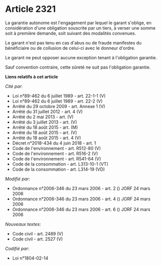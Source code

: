 # Article 2321

La garantie autonome est l'engagement par lequel le garant s'oblige, en considération d'une obligation souscrite par un
tiers, à verser une somme soit à première demande, soit suivant des modalités convenues.

Le garant n'est pas tenu en cas d'abus ou de fraude manifestes du bénéficiaire ou de collusion de celui-ci avec le donneur
d'ordre.

Le garant ne peut opposer aucune exception tenant à l'obligation garantie.

Sauf convention contraire, cette sûreté ne suit pas l'obligation garantie.

**Liens relatifs à cet article**

_Cité par_:

  - Loi n°89-462 du 6 juillet 1989 - art. 22-1-1 (V)
  - Loi n°89-462 du 6 juillet 1989 - art. 22-2 (V)
  - Arrêté du 29 octobre 2009 - art. Annexe 1 (V)
  - Arrêté du 31 juillet 2012 - art. 4 (V)
  - Arrêté du 2 mai 2013 - art. (V)
  - Arrêté du 3 juillet 2013 - art. (V)
  - Arrêté du 18 août 2015 - art. (M)
  - Arrêté du 18 août 2015 - art. (V)
  - Arrêté du 18 août 2015 - art. 4 (V)
  - Décret n°2018-434 du 4 juin 2018 - art. 1
  - Code de l'environnement - art. R512-80 (V)
  - Code de l'environnement - art. R516-2 (V)
  - Code de l'environnement - art. R541-64 (V)
  - Code de la consommation - art. L313-10-1 (VT)
  - Code de la consommation - art. L314-19 (VD)

_Modifié par_:

  - Ordonnance n°2006-346 du 23 mars 2006 - art. 2 () JORF 24 mars 2006
  - Ordonnance n°2006-346 du 23 mars 2006 - art. 4 () JORF 24 mars 2006
  - Ordonnance n°2006-346 du 23 mars 2006 - art. 6 () JORF 24 mars 2006

_Nouveaux textes_:

  - Code civil - art. 2489 (V)
  - Code civil - art. 2527 (V)

_Codifié par_:

  - Loi n°1804-02-14
